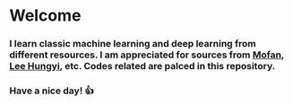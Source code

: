 # Welcome
### I learn classic machine learning and deep learning from different resources. I am appreciated for sources from [Mofan](https://morvanzhou.github.io/about/  "Mofan's Videos"), [Lee Hungyi](https://www.youtube.com/watch?v=DQNNMiAP5lw&list=PLJV_el3uVTsMq6JEFPW35BCiOQTsoqwNw "Lee's Videos"), etc. Codes related are palced in this repository.
### Have a nice day! :+1:
